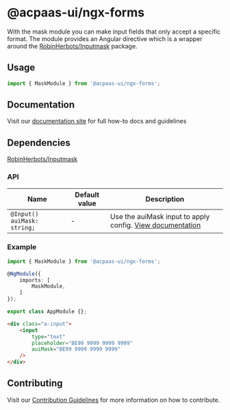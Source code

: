 # @acpaas-ui/ngx-forms

With the mask module you can make input fields that only accept a specific format. The module provides an Angular directive which is a wrapper around the [RobinHerbots/Inputmask](https://github.com/RobinHerbots/Inputmask) package.

## Usage

```typescript
import { MaskModule } from '@acpaas-ui/ngx-forms';
```

## Documentation

Visit our [documentation site](https://antwerp-ui.digipolis.be/) for full how-to docs and guidelines

## Dependencies
[RobinHerbots/Inputmask](https://github.com/RobinHerbots/Inputmask)

### API

| Name         | Default value | Description |
| -----------  | ------ | -------------------------- |
| `@Input() auiMask: string;` | - | Use the auiMask input to apply config. [View documentation](https://github.com/RobinHerbots/Inputmask#masking-types)|

### Example

```typescript
import { MaskModule } from '@acpaas-ui/ngx-forms';

@NgModule({
    imports: [
        MaskModule,
    ]
});

export class AppModule {};
```

```html
<div class="a-input">
    <input
        type="text"
        placeholder="BE99 9999 9999 9999"
        auiMask="BE99 9999 9999 9999"
    />
</div>
```

## Contributing

Visit our [Contribution Guidelines](../../../../../CONTRIBUTING.md) for more information on how to contribute.
